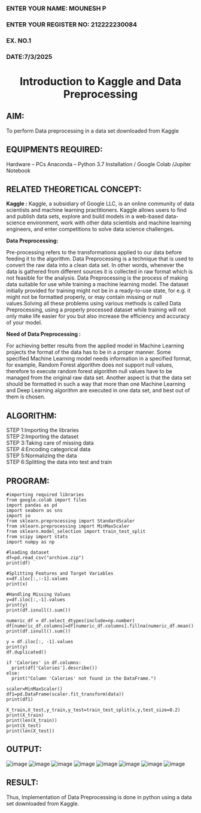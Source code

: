 <H3>ENTER YOUR NAME: MOUNESH P</H3>
<H3>ENTER YOUR REGISTER NO: 212222230084</H3>
<H3>EX. NO.1</H3>
<H3>DATE:7/3/2025</H3>
<H1 ALIGN =CENTER> Introduction to Kaggle and Data Preprocessing</H1>

## AIM:

To perform Data preprocessing in a data set downloaded from Kaggle

## EQUIPMENTS REQUIRED:
Hardware – PCs
Anaconda – Python 3.7 Installation / Google Colab /Jupiter Notebook

## RELATED THEORETICAL CONCEPT:

**Kaggle :**
Kaggle, a subsidiary of Google LLC, is an online community of data scientists and machine learning practitioners. Kaggle allows users to find and publish data sets, explore and build models in a web-based data-science environment, work with other data scientists and machine learning engineers, and enter competitions to solve data science challenges.

**Data Preprocessing:**

Pre-processing refers to the transformations applied to our data before feeding it to the algorithm. Data Preprocessing is a technique that is used to convert the raw data into a clean data set. In other words, whenever the data is gathered from different sources it is collected in raw format which is not feasible for the analysis.
Data Preprocessing is the process of making data suitable for use while training a machine learning model. The dataset initially provided for training might not be in a ready-to-use state, for e.g. it might not be formatted properly, or may contain missing or null values.Solving all these problems using various methods is called Data Preprocessing, using a properly processed dataset while training will not only make life easier for you but also increase the efficiency and accuracy of your model.

**Need of Data Preprocessing :**

For achieving better results from the applied model in Machine Learning projects the format of the data has to be in a proper manner. Some specified Machine Learning model needs information in a specified format, for example, Random Forest algorithm does not support null values, therefore to execute random forest algorithm null values have to be managed from the original raw data set.
Another aspect is that the data set should be formatted in such a way that more than one Machine Learning and Deep Learning algorithm are executed in one data set, and best out of them is chosen.


## ALGORITHM:
STEP 1:Importing the libraries<BR>
STEP 2:Importing the dataset<BR>
STEP 3:Taking care of missing data<BR>
STEP 4:Encoding categorical data<BR>
STEP 5:Normalizing the data<BR>
STEP 6:Splitting the data into test and train<BR>

##  PROGRAM:
```
#importing required libraries
from google.colab import files
import pandas as pd
import seaborn as sns
import io
from sklearn.preprocessing import StandardScaler
from sklearn.preprocessing import MinMaxScaler
from sklearn.model_selection import train_test_split
from scipy import stats
import numpy as np

#loading dataset
df=pd.read_csv("archive.zip")
print(df)

#Splitting Features and Target Variables
x=df.iloc[:,:-1].values
print(x)

#Handling Missing Values
y=df.iloc[:,-1].values
print(y)
print(df.isnull().sum())

numeric_df = df.select_dtypes(include=np.number)
df[numeric_df.columns]=df[numeric_df.columns].fillna(numeric_df.mean().round(1))
print(df.isnull().sum())

y = df.iloc[:, -1].values
print(y)
df.duplicated()

if 'Calories' in df.columns:
  print(df['Calories'].describe())
else:
  print("Column 'Calories' not found in the DataFrame.")

scaler=MinMaxScaler()
df1=pd.DataFrame(scaler.fit_transform(data))
print(df1)

X_train,X_test,y_train,y_test=train_test_split(x,y,test_size=0.2)
print(X_train)
print(len(X_train))
print(X_test)
print(len(X_test))
```
## OUTPUT:
![image](https://github.com/user-attachments/assets/459650cb-4ae1-4be3-87c7-1ae11ec1d441)
![image](https://github.com/user-attachments/assets/e141717e-c958-4e2d-8b36-46e45b6698d3)
![image](https://github.com/user-attachments/assets/ea75b4b5-9ee0-49e2-980e-0a68e16a3610)
![image](https://github.com/user-attachments/assets/750773bb-9a3d-463a-b9cd-d9d972e23b28)
![image](https://github.com/user-attachments/assets/39e05fc4-4692-436a-b407-e837cf9f51dd)
![image](https://github.com/user-attachments/assets/654ba1f4-630e-407c-8540-75aa3e4ca560)
![image](https://github.com/user-attachments/assets/bc927c78-a598-4d9e-9a08-a5315a198ddd)
![image](https://github.com/user-attachments/assets/c2c38496-18f3-442e-98ec-aba612551129)

## RESULT:
Thus, Implementation of Data Preprocessing is done in python  using a data set downloaded from Kaggle.
